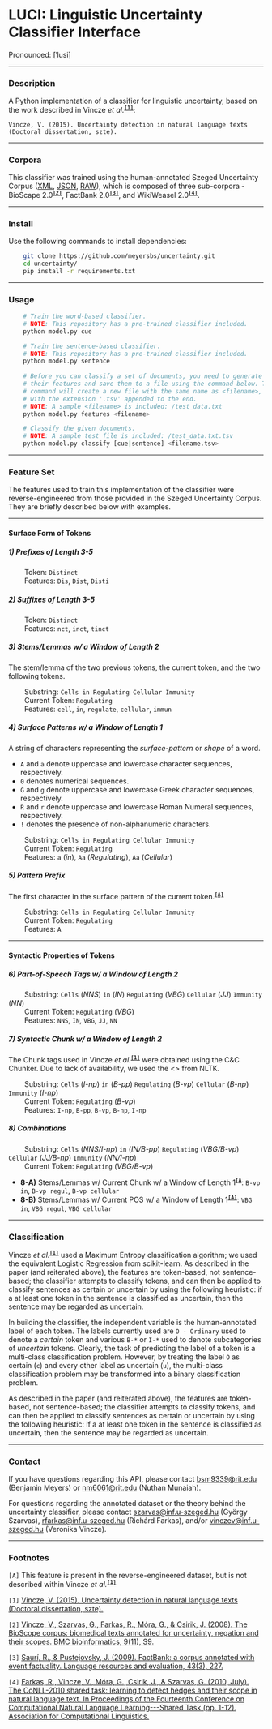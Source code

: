 # LUCI: Linguistic Uncertainty Classifier Interface

Pronounced: &#91;&#x2C8;lusi&#93;

---
### Description

A Python implementation of a classifier for linguistic uncertainty, based on the work described in Vincze <em>et al.</em><sup><b>[`[1]`](#f1)</b></sup>:

```
Vincze, V. (2015). Uncertainty detection in natural language texts (Doctoral dissertation, szte).
```

---
### Corpora

This classifier was trained using the human-annotated Szeged Uncertainty Corpus ([XML](http://rgai.inf.u-szeged.hu/index.php?lang=en&page=uncertainty), [JSON](http://people.rc.rit.edu/~bsm9339/corpora/szeged_uncertainty/szeged_uncertainty_json.tar.gz), [RAW](http://rgai.inf.u-szeged.hu/project/nlp/uncertainty/clexperiments.zip)), which is composed of three sub-corpora - BioScape 2.0<sup><b>[`[2]`](#f2)</b></sup>, FactBank 2.0<sup><b>[`[3]`](#f3)</b></sup>, and WikiWeasel 2.0<sup><b>[`[4]`](#f4)</b></sup>.

---
### Install

Use the following commands to install dependencies:

``` bash
    git clone https://github.com/meyersbs/uncertainty.git
    cd uncertainty/
    pip install -r requirements.txt
```

---
### Usage

``` bash
    # Train the word-based classifier.
    # NOTE: This repository has a pre-trained classifier included.
    python model.py cue

    # Train the sentence-based classifier.
    # NOTE: This repository has a pre-trained classifier included.
    python model.py sentence
    
    # Before you can classify a set of documents, you need to generate
    # their features and save them to a file using the command below. This
    # command will create a new file with the same name as <filename>, but
    # with the extension '.tsv' appended to the end.
    # NOTE: A sample <filename> is included: /test_data.txt
    python model.py features <filename>

    # Classify the given documents.
    # NOTE: A sample test file is included: /test_data.txt.tsv
    python model.py classify [cue|sentence] <filename.tsv>
```

---
### Feature Set

The features used to train this implementation of the classifier were reverse-engineered from those provided in the Szeged Uncertainty Corpus. They are briefly described below with examples.

---
#### Surface Form of Tokens

##### 1) Prefixes of Length 3-5

&nbsp;&nbsp;&nbsp;&nbsp;&nbsp;&nbsp;&nbsp;&nbsp;Token: ``Distinct``<br>
&nbsp;&nbsp;&nbsp;&nbsp;&nbsp;&nbsp;&nbsp;&nbsp;Features: ``Dis``, ``Dist``, ``Disti``

##### 2) Suffixes of Length 3-5

&nbsp;&nbsp;&nbsp;&nbsp;&nbsp;&nbsp;&nbsp;&nbsp;Token: ``Distinct``<br>
&nbsp;&nbsp;&nbsp;&nbsp;&nbsp;&nbsp;&nbsp;&nbsp;Features: ``nct``, ``inct``, ``tinct``

##### 3) Stems/Lemmas w/ a Window of Length 2

The stem/lemma of the two previous tokens, the current token, and the two following tokens.

&nbsp;&nbsp;&nbsp;&nbsp;&nbsp;&nbsp;&nbsp;&nbsp;Substring: ``Cells in Regulating Cellular Immunity``<br>
&nbsp;&nbsp;&nbsp;&nbsp;&nbsp;&nbsp;&nbsp;&nbsp;Current Token: ``Regulating``<br>
&nbsp;&nbsp;&nbsp;&nbsp;&nbsp;&nbsp;&nbsp;&nbsp;Features: ``cell``, ``in``, ``regulate``, ``cellular``, ``immun``

##### 4) Surface Patterns w/ a Window of Length 1

A string of characters representing the <em>surface-pattern</em> or <em>shape</em> of a word.
* ``A`` and ``a`` denote uppercase and lowercase character sequences, respectively.
* ``0`` denotes numerical sequences.
* ``G`` and ``g`` denote uppercase and lowercase Greek character sequences, respectively.
* ``R`` and ``r`` denote uppercase and lowercase Roman Numeral sequences, respectively.
* ``!`` denotes the presence of non-alphanumeric characters.

&nbsp;&nbsp;&nbsp;&nbsp;&nbsp;&nbsp;&nbsp;&nbsp;Substring: ``Cells in Regulating Cellular Immunity``<br>
&nbsp;&nbsp;&nbsp;&nbsp;&nbsp;&nbsp;&nbsp;&nbsp;Current Token: ``Regulating``<br>
&nbsp;&nbsp;&nbsp;&nbsp;&nbsp;&nbsp;&nbsp;&nbsp;Features: ``a`` (<em>in</em>), ``Aa`` (<em>Regulating</em>), ``Aa`` (<em>Cellular</em>)

##### 5) Pattern Prefix

The first character in the surface pattern of the current token.<sup><b>[`[A]`](#n1)</b></sup>

&nbsp;&nbsp;&nbsp;&nbsp;&nbsp;&nbsp;&nbsp;&nbsp;Substring: ``Cells in Regulating Cellular Immunity``<br>
&nbsp;&nbsp;&nbsp;&nbsp;&nbsp;&nbsp;&nbsp;&nbsp;Current Token: ``Regulating``<br>
&nbsp;&nbsp;&nbsp;&nbsp;&nbsp;&nbsp;&nbsp;&nbsp;Features: ``A``

---
#### Syntactic Properties of Tokens

##### 6) Part-of-Speech Tags w/ a Window of Length 2

&nbsp;&nbsp;&nbsp;&nbsp;&nbsp;&nbsp;&nbsp;&nbsp;Substring: ``Cells`` (<em>NNS</em>) ``in`` (<em>IN</em>) ``Regulating`` (<em>VBG</em>) ``Cellular`` (<em>JJ</em>) ``Immunity`` (<em>NN</em>) <br>
&nbsp;&nbsp;&nbsp;&nbsp;&nbsp;&nbsp;&nbsp;&nbsp;Current Token: ``Regulating`` (<em>VBG</em>) <br>
&nbsp;&nbsp;&nbsp;&nbsp;&nbsp;&nbsp;&nbsp;&nbsp;Features: ``NNS``, ``IN``, ``VBG``, ``JJ``, ``NN``

##### 7) Syntactic Chunk w/ a Window of Length 2

The Chunk tags used in Vincze <em>et al.</em><sup><b>[`[1]`](#f1)</b></sup> were obtained using the C&C Chunker. Due to lack of availability, we used the <<CHUNKER>> from NLTK.

&nbsp;&nbsp;&nbsp;&nbsp;&nbsp;&nbsp;&nbsp;&nbsp;Substring: ``Cells`` (<em>I-np</em>) ``in`` (<em>B-pp</em>) ``Regulating`` (<em>B-vp</em>) ``Cellular`` (<em>B-np</em>) ``Immunity`` (<em>I-np</em>) <br>
&nbsp;&nbsp;&nbsp;&nbsp;&nbsp;&nbsp;&nbsp;&nbsp;Current Token: ``Regulating`` (<em>B-vp</em>) <br>
&nbsp;&nbsp;&nbsp;&nbsp;&nbsp;&nbsp;&nbsp;&nbsp;Features: ``I-np``, ``B-pp``, ``B-vp``, ``B-np``, ``I-np``

##### 8) Combinations

&nbsp;&nbsp;&nbsp;&nbsp;&nbsp;&nbsp;&nbsp;&nbsp;Substring: ``Cells`` (<em>NNS/I-np</em>) ``in`` (<em>IN/B-pp</em>) ``Regulating`` (<em>VBG/B-vp</em>) ``Cellular`` (<em>JJ/B-np</em>) ``Immunity`` (<em>NN/I-np</em>) <br>
&nbsp;&nbsp;&nbsp;&nbsp;&nbsp;&nbsp;&nbsp;&nbsp;Current Token: ``Regulating`` (<em>VBG/B-vp</em>)

* <b>8-A)</b> Stems/Lemmas w/ Current Chunk w/ a Window of Length 1<sup><b>[`[A`](#n1)</b></sup>: ``B-vp in``, ``B-vp regul``, ``B-vp cellular``
* <b>8-B)</b> Stems/Lemmas w/ Current POS w/ a Window of Length 1<sup><b>[`[A]`](#n1)</b></sup>: ``VBG in``, ``VBG regul``, ``VBG cellular``
---
### Classification

Vincze <em>et al.</em><sup><b>[`[1]`](#f1)</b></sup> used a Maximum Entropy classification algorithm; we used the equivalent Logistic Regression from scikit-learn. As described in the paper (and reiterated above), the features are token-based, not sentence-based; the classifier attempts to classify tokens, and can then be applied to classify sentences as certain or uncertain by using the following heuristic: if a at least one token in the sentence is classified as uncertain, then the sentence may be regarded as uncertain.

In building the classifier, the independent variable is the human-annotated label of each token. The labels currently used are ``O - Ordinary`` used to denote a *certain* token and various ``B-*`` or ``I-*`` used to denote subcategories of *uncertain* tokens. Clearly, the task of predicting the label of a token is a multi-class classification problem. However, by treating the label ``O`` as certain (``c``) and every other label as uncertain (``u``), the multi-class classification problem may be transformed into a binary classification problem.

As described in the paper (and reiterated above), the features are token-based, not sentence-based; the classifier attempts to classify tokens, and can then be applied to classify sentences as certain or uncertain by using the following heuristic: if a at least one token in the sentence is classified as uncertain, then the sentence may be regarded as uncertain.

---
### Contact
If you have questions regarding this API, please contact [bsm9339@rit.edu](mailto:bsm9339@rit.edu) (Benjamin Meyers) or [nm6061@rit.edu](mailto:nm6061@rit.edu) (Nuthan Munaiah).

For questions regarding the annotated dataset or the theory behind the uncertainty classifier, please contact [szarvas@inf.u-szeged.hu](mailto:szarvas@inf.u-szeged.hu) (György Szarvas), [rfarkas@inf.u-szeged.hu](mailto:rfarkas@inf.u-szeged.hu) (Richárd Farkas), and/or [vinczev@inf.u-szeged.hu](mailto:vinczev@inf.u-szeged.hu) (Veronika Vincze).

---
### Footnotes

<a name="n1">`[A]`</a> This feature is present in the reverse-engineered dataset, but is not described within Vincze <em>et al.</em><sup><b>[`[1]`](#f1)</b></sup>

<a name="f1">`[1]`</a> [Vincze, V. (2015). Uncertainty detection in natural language texts (Doctoral dissertation, szte).](http://doktori.bibl.u-szeged.hu/2291/1/Vincze_Veronika_tezis.pdf)

<a name="f2">`[2]`</a> [Vincze, V., Szarvas, G., Farkas, R., Móra, G., & Csirik, J. (2008). The BioScope corpus: biomedical texts annotated for uncertainty, negation and their scopes. BMC bioinformatics, 9(11), S9.](https://bmcbioinformatics.biomedcentral.com/articles/10.1186/1471-2105-9-S11-S9)

<a name="f3">`[3]`</a> [Saurí, R., & Pustejovsky, J. (2009). FactBank: a corpus annotated with event factuality. Language resources and evaluation, 43(3), 227.](https://link.springer.com/article/10.1007/s10579-0$)

<a name="f4">`[4]`</a> [Farkas, R., Vincze, V., Móra, G., Csirik, J., & Szarvas, G. (2010, July). The CoNLL-2010 shared task: learning to detect hedges and their scope in natural language text. In Proceedings of the Fourteenth Conference on Computational Natural Language Learning---Shared Task (pp. 1-12). Association for Computational Linguistics.](https://www.researchgate.net/profile/Domonkos_Tikk2/publication/2347862$)

